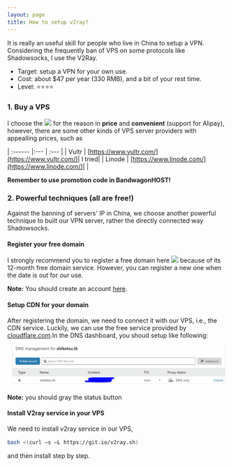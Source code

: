 ```yaml
---
layout: page
title: How to setup v2ray?
---
```


It is really an useful skill for people who live in China to setup a VPN. Considering the frequently ban of VPS on some protocols like Shadowsocks, I use the V2Ray.

- Target: setup a VPN for your own use.
- Cost: about $47 per year (330 RMB), and a bit of your rest time.
- Level: ⭐⭐⭐⭐

### 1. Buy a VPS

I choose the [![](https://bwh88.net/templates/organicbandwagon/images/logo.png)](https://bwh88.net/) for the reason in **price** and **convenient** (support for Alipay), however, there are some other kinds of VPS server providers with appealling prices, such as 

| :------ |:--- | :--- |
| Vultr | [https://www.vultr.com/](https://www.vultr.com/)| I tried|
| Linode | [https://www.linode.com/](https://www.linode.com/)| |

**Remember to use promotion code in BandwagonHOST!**

### 2. Powerful techniques (all are free!)
Against the banning of servers' IP in China, we choose another powerful technique to built our VPN server, rather the directly connected way Shadowsocks.

#### Register your free domain
I strongly recommend you to register a free domain here [![](https://my.freenom.com/templates/freenom/img/logo.png)](https://my.freenom.com/) because of its 12-month free domain service. However, you can register a new one when the date is out for our use.

**Note:** You should create an account [here](http://www.freenom.com/en/developers.html).

#### Setup CDN for your domain

After registering the domain, we need to connect it with our VPS, i.e., the CDN service. Luckily, we can use the free service provided by [cloudflare.com](https://dash.cloudflare.com/).In the DNS dashboard, you shoud setup like following:

![](setup-v2ray-img-1.PNG)

**Note:** you should gray the status button

#### Install V2ray service in your VPS

We need to install v2ray service in our VPS, 

```bash
bash <(curl –s –L https://git.io/v2ray.sh)
```

and then install step by step.